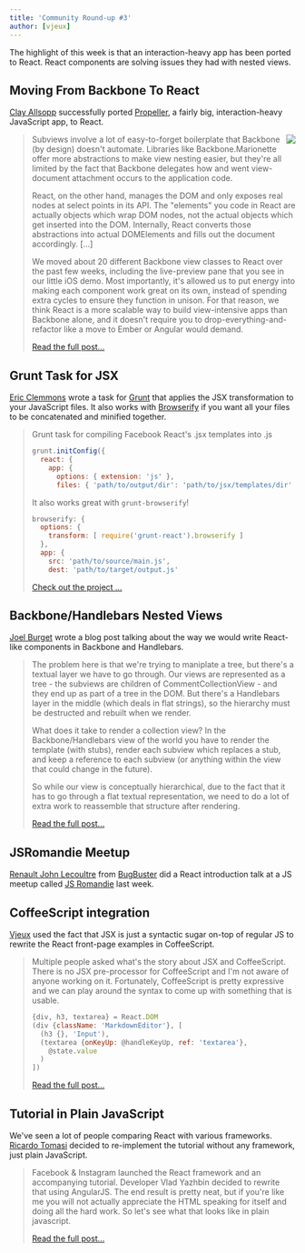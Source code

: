 ```yaml
---
title: 'Community Round-up #3'
author: [vjeux]
---
```


The highlight of this week is that an interaction-heavy app has been ported to React. React components are solving issues they had with nested views.

## Moving From Backbone To React

[Clay Allsopp](https://twitter.com/clayallsopp) successfully ported [Propeller](http://usepropeller.com/blog/posts/from-backbone-to-react/), a fairly big, interaction-heavy JavaScript app, to React.

> [<img style="float: right; margin: 0 0 10px 10px;" src="../images/blog/propeller-logo.png" />](http://usepropeller.com/blog/posts/from-backbone-to-react/)Subviews involve a lot of easy-to-forget boilerplate that Backbone (by design) doesn't automate. Libraries like Backbone.Marionette offer more abstractions to make view nesting easier, but they're all limited by the fact that Backbone delegates how and went view-document attachment occurs to the application code.
>
> React, on the other hand, manages the DOM and only exposes real nodes at select points in its API. The "elements" you code in React are actually objects which wrap DOM nodes, not the actual objects which get inserted into the DOM. Internally, React converts those abstractions into actual DOMElements and fills out the document accordingly. [...]
>
> We moved about 20 different Backbone view classes to React over the past few weeks, including the live-preview pane that you see in our little iOS demo. Most importantly, it's allowed us to put energy into making each component work great on its own, instead of spending extra cycles to ensure they function in unison. For that reason, we think React is a more scalable way to build view-intensive apps than Backbone alone, and it doesn't require you to drop-everything-and-refactor like a move to Ember or Angular would demand.
>
> [Read the full post...](http://usepropeller.com/blog/posts/from-backbone-to-react/)

## Grunt Task for JSX

[Eric Clemmons](https://ericclemmons.github.io/) wrote a task for [Grunt](http://gruntjs.com/) that applies the JSX transformation to your JavaScript files. It also works with [Browserify](http://browserify.org/) if you want all your files to be concatenated and minified together.

> Grunt task for compiling Facebook React's .jsx templates into .js
>
> ```javascript
> grunt.initConfig({
>   react: {
>     app: {
>       options: { extension: 'js' },
>       files: { 'path/to/output/dir': 'path/to/jsx/templates/dir' }
> ```
>
> It also works great with `grunt-browserify`!
>
> ```javascript
> browserify: {
>   options: {
>     transform: [ require('grunt-react').browserify ]
>   },
>   app: {
>     src: 'path/to/source/main.js',
>     dest: 'path/to/target/output.js'
> ```
>
> [Check out the project ...](https://github.com/ericclemmons/grunt-react)

## Backbone/Handlebars Nested Views

[Joel Burget](http://joelburget.com/) wrote a blog post talking about the way we would write React-like components in Backbone and Handlebars.

> The problem here is that we're trying to maniplate a tree, but there's a textual layer we have to go through. Our views are represented as a tree - the subviews are children of CommentCollectionView - and they end up as part of a tree in the DOM. But there's a Handlebars layer in the middle (which deals in flat strings), so the hierarchy must be destructed and rebuilt when we render.
>
> What does it take to render a collection view? In the Backbone/Handlebars view of the world you have to render the template (with stubs), render each subview which replaces a stub, and keep a reference to each subview (or anything within the view that could change in the future).
>
> So while our view is conceptually hierarchical, due to the fact that it has to go through a flat textual representation, we need to do a lot of extra work to reassemble that structure after rendering.
>
> [Read the full post...](http://joelburget.com/react/)

## JSRomandie Meetup

[Renault John Lecoultre](https://twitter.com/renajohn/) from [BugBuster](http://www.bugbuster.com) did a React introduction talk at a JS meetup called [JS Romandie](https://twitter.com/jsromandie) last week.

<script async class="speakerdeck-embed" data-id="888a9d50c01b01300df36658d0894ac1" data-ratio="1.33333333333333" src="//speakerdeck.com/assets/embed.js"></script>

## CoffeeScript integration

[Vjeux](http://blog.vjeux.com/) used the fact that JSX is just a syntactic sugar on-top of regular JS to rewrite the React front-page examples in CoffeeScript.

> Multiple people asked what's the story about JSX and CoffeeScript. There is no JSX pre-processor for CoffeeScript and I'm not aware of anyone working on it. Fortunately, CoffeeScript is pretty expressive and we can play around the syntax to come up with something that is usable.
>
> ```javascript
> {div, h3, textarea} = React.DOM
> (div {className: 'MarkdownEditor'}, [
>   (h3 {}, 'Input'),
>   (textarea {onKeyUp: @handleKeyUp, ref: 'textarea'},
>     @state.value
>   )
> ])
> ```
>
> [Read the full post...](http://blog.vjeux.com/2013/javascript/react-coffeescript.html)

## Tutorial in Plain JavaScript

We've seen a lot of people comparing React with various frameworks. [Ricardo Tomasi](http://ricardo.cc/) decided to re-implement the tutorial without any framework, just plain JavaScript.

> Facebook & Instagram launched the React framework and an accompanying tutorial. Developer Vlad Yazhbin decided to rewrite that using AngularJS. The end result is pretty neat, but if you're like me you will not actually appreciate the HTML speaking for itself and doing all the hard work. So let's see what that looks like in plain javascript.
>
> [Read the full post...](http://ricardo.cc/2013/06/07/react-tutorial-rewritten-in-plain-javascript.html)
